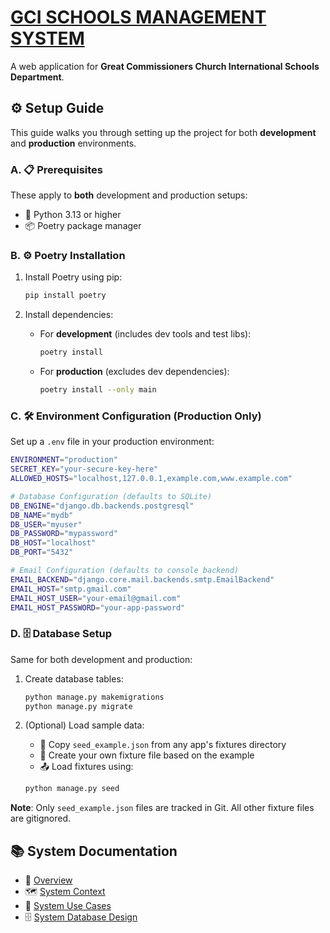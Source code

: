 # [GCI SCHOOLS MANAGEMENT SYSTEM](https://github.com/gcimedia/schools)

A web application for **Great Commissioners Church International Schools Department**.

## ⚙️ Setup Guide

This guide walks you through setting up the project for both **development** and **production** environments.

### A. 📋 Prerequisites

These apply to **both** development and production setups:

- 🐍 Python 3.13 or higher  
- 📦 Poetry package manager

### B. ⚙️ Poetry Installation

1. Install Poetry using pip:

   ```bash
   pip install poetry
   ```

2. Install dependencies:

   - For **development** (includes dev tools and test libs):

     ```bash
     poetry install
     ```

   - For **production** (excludes dev dependencies):

     ```bash
     poetry install --only main
     ```

### C. 🛠️ Environment Configuration (Production Only)

Set up a `.env` file in your production environment:

```bash
ENVIRONMENT="production"
SECRET_KEY="your-secure-key-here"
ALLOWED_HOSTS="localhost,127.0.0.1,example.com,www.example.com"

# Database Configuration (defaults to SQLite)
DB_ENGINE="django.db.backends.postgresql"
DB_NAME="mydb"
DB_USER="myuser"
DB_PASSWORD="mypassword"
DB_HOST="localhost"
DB_PORT="5432"

# Email Configuration (defaults to console backend)
EMAIL_BACKEND="django.core.mail.backends.smtp.EmailBackend"
EMAIL_HOST="smtp.gmail.com"
EMAIL_HOST_USER="your-email@gmail.com"
EMAIL_HOST_PASSWORD="your-app-password"
```

### D. 🗄️ Database Setup

Same for both development and production:

1. Create database tables:

   ```bash
   python manage.py makemigrations
   python manage.py migrate
   ```

2. (Optional) Load sample data:

   - 📄 Copy `seed_example.json` from any app's fixtures directory
   - 📝 Create your own fixture file based on the example
   - 📤 Load fixtures using:

   ```bash
   python manage.py seed
   ```

**Note**: Only `seed_example.json` files are tracked in Git. All other fixture files are gitignored.

## 📚 System Documentation

- 🧭 [Overview](apps/schools/docs/overview.md)  
- 🗺️ [System Context](apps/schools/docs/system_context.md)  
- 🎯 [System Use Cases](apps/schools/docs/system_use_cases.md)  
- 🗄️ [System Database Design](apps/schools/docs/system_database_design.md)
